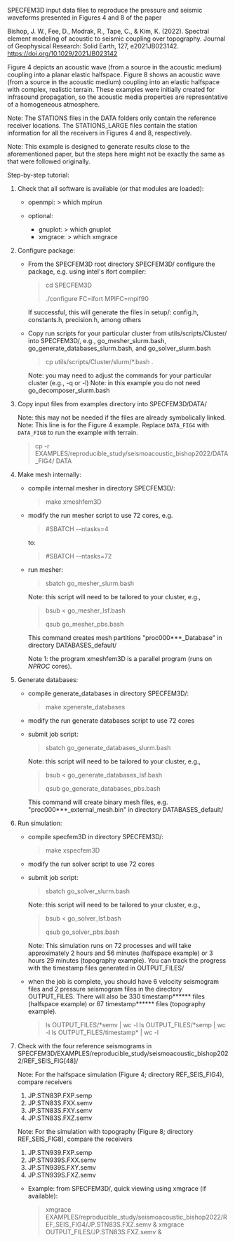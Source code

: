 SPECFEM3D input data files to reproduce the pressure and seismic waveforms presented in Figures 4 and 8 of the paper

Bishop, J. W., Fee, D., Modrak, R., Tape, C., & Kim, K. (2022). Spectral element modeling of acoustic to seismic coupling over topography. Journal of Geophysical Research: Solid Earth, 127, e2021JB023142.
https://doi.org/10.1029/2021JB023142

Figure 4 depicts an acoustic wave (from a source in the acoustic medium) coupling into a planar elastic halfspace. Figure 8 shows an acoustic wave (from a source in the acoustic medium) coupling into an elastic halfspace with complex, realistic terrain. These examples were initially created for infrasound propagation, so the acoustic media properties are representative of a homogeneous atmosphere.

Note: The STATIONS files in the DATA folders only contain the reference receiver locations. The STATIONS_LARGE files contain the station information for all the receivers in Figures 4 and 8, respectively.

Note: This example is designed to generate results close to the aforementioned paper, but the steps here might not be exactly the same as that were followed originally.

Step-by-step tutorial:

1. Check that all software is available (or that modules are loaded):

    - openmpi: > which mpirun

    - optional:
        - gnuplot: > which gnuplot
        - xmgrace: > which xmgrace

2. Configure package:

   - From the SPECFEM3D root directory SPECFEM3D/
     configure the package, e.g. using intel's ifort compiler:
     > cd SPECFEM3D
     >
     > ./configure FC=ifort MPIFC=mpif90

     If successful, this will generate the files in setup/:
     config.h, constants.h, precision.h, among others

   - Copy run scripts for your particular cluster from utils/scripts/Cluster/ into SPECFEM3D/,
     e.g., go_mesher_slurm.bash, go_generate_databases_slurm.bash, and go_solver_slurm.bash

     > cp utils/scripts/Cluster/slurm/*.bash .

     Note: you may need to adjust the commands for your particular cluster (e.g., -q or -l)
     Note: in this example you do not need go_decomposer_slurm.bash

3. Copy input files from examples directory into SPECFEM3D/DATA/

     Note: this may not be needed if the files are already symbolically linked.
     Note: This line is for the Figure 4 example. Replace `DATA_FIG4` with `DATA_FIG8` to run the example with terrain.

     > cp -r EXAMPLES/reproducible_study/seismoacoustic_bishop2022/DATA_FIG4/ DATA

4. Make mesh internally:

   - compile internal mesher in directory SPECFEM3D/:
     > make xmeshfem3D

   - modify the run mesher script to use 72 cores, e.g.
     > #SBATCH --ntasks=4

     to:

     > #SBATCH --ntasks=72

   - run mesher:
     > sbatch go_mesher_slurm.bash

     Note: this script will need to be tailored to your cluster, e.g.,
     > bsub < go_mesher_lsf.bash
     >
     > qsub go_mesher_pbs.bash

     This command creates mesh partitions "proc000***_Database" in directory DATABASES_default/

     Note 1: the program xmeshfem3D is a parallel program (runs on $NPROC$ cores).

5. Generate databases:

   - compile generate_databases in directory SPECFEM3D/:
     > make xgenerate_databases

   - modify the run generate databases script to use 72 cores

   - submit job script:
     > sbatch go_generate_databases_slurm.bash

     Note: this script will need to be tailored to your cluster, e.g.,
     > bsub < go_generate_databases_lsf.bash
     >
     > qsub go_generate_databases_pbs.bash

     This command will create binary mesh files, e.g. "proc000***_external_mesh.bin"
     in directory DATABASES_default/


6. Run simulation:

   - compile specfem3D in directory SPECFEM3D/:
     > make xspecfem3D

   - modify the run solver script to use 72 cores

   - submit job script:
     > sbatch go_solver_slurm.bash

     Note: this script will need to be tailored to your cluster, e.g.,
     > bsub < go_solver_lsf.bash
     >
     > qsub go_solver_pbs.bash

     Note: This simulation runs on 72 processes and will take approximately 2 hours and 56 minutes (halfspace example) or 3 hours 29 minutes (topography example).
           You can track the progress with the timestamp files
           generated in OUTPUT_FILES/

   - when the job is complete, you should have 6 velocity seismogram files and 2 pressure seismogram files in the directory OUTPUT_FILES.
     There will also be 330 timestamp****** files (halfspace example) or 67 timestamp****** files (topography example).
     > ls OUTPUT_FILES/\*semv | wc -l
     > ls OUTPUT_FILES/\*semp | wc -l
     > ls OUTPUT_FILES/timestamp\* | wc -l

7. Check with the four reference seismograms in SPECFEM3D/EXAMPLES/reproducible_study/seismoacoustic_bishop2022/REF_SEIS_FIG[48]/

     Note: For the halfspace simulation (Figure 4; directory REF_SEIS_FIG4), compare receivers
     1. JP.STN83P.FXP.semp
     2. JP.STN83S.FXX.semv
     3. JP.STN83S.FXY.semv
     4. JP.STN83S.FXZ.semv

     Note: For the simulation with topography (Figure 8; directory REF_SEIS_FIG8), compare the receivers
     1. JP.STN939.FXP.semp
     2. JP.STN939S.FXX.semv
     3. JP.STN939S.FXY.semv
     4. JP.STN939S.FXZ.semv

   - Example: from SPECFEM3D/, quick viewing using xmgrace (if available):

     > xmgrace EXAMPLES/reproducible_study/seismoacoustic_bishop2022/REF_SEIS_FIG4/JP.STN83S.FXZ.semv &
     > xmgrace OUTPUT_FILES/JP.STN83S.FXZ.semv &


